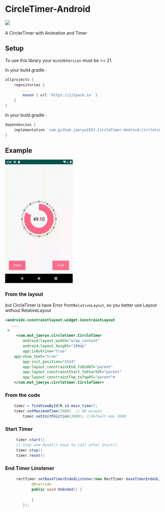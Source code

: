 # CircleTimer-Android

[![](https://jitpack.io/v/jaeryo2357/CircleTimer-Android.svg)](https://jitpack.io/#jaeryo2357/CircleTimer-Android)

A CirclerTimer with Animation and Timer


## Setup
To use this library your `minSdkVersion` must be >= 21.

In your build.gradle :
```gradle
allprojects {
	repositories {
		...
		maven { url 'https://jitpack.io' }
	}
}
```
In your build.gradle :
```gradle
dependencies {
    implementation 'com.github.jaeryo2357.CircleTimer-Android:circletimer:1.0.4'
}
```

## Example

<img src="./images/main_gif.gif" height="400" width="220">

### From the layout 
   but CircleTimer is have Error from`RelativeLayout`, so you better use Layout without RelativeLayout
   
```xml
<androidx.constraintlayout.widget.ConstraintLayout
   ...
 >
     <com.mut_jaeryo.circletimer.CircleTimer
        android:layout_width="wrap_content"
        android:layout_height="200dp"
        app:isOutline="true"
	app:show_text="true"
        app:init_position="3124"
        app:layout_constraintEnd_toEndOf="parent"
        app:layout_constraintStart_toStartOf="parent"
        app:layout_constraintTop_toTopOf="parent">
    </com.mut_jaeryo.circletimer.CircleTimer>
```

### From the code
```java
	timer = findViewById(R.id.main_timer);
	timer.setMaximumTime(3600)  // 60 minute
        timer.setInitPosition(2000); //default max 3600
```

### Start Timer

```java
     timer.start()
     // Stop and Reset() have to call after Start()
     timer.stop()
     timer.reset()
```

### End Timer Linstener

```java
     rectTimer.setBaseTimerEndedListener(new RectTimer.baseTimerEndedListener() { //timer 종료
            @Override
            public void OnEnded() {

            }
        });
```

